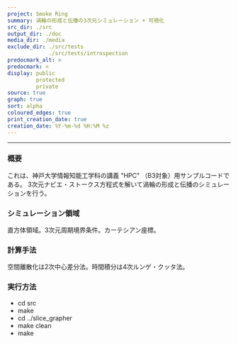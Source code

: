 ```yaml
---
project: Smoke Ring
summary: 渦輪の形成と伝播の3次元シミュレーション + 可視化
src_dir: ./src
output_dir: ./doc
media_dir: ./media
exclude_dir: ./src/tests
             ./src/tests/introspection
predocmark_alt: >
predocmark: <
display: public
         protected
         private
source: true
graph: true
sort: alpha
coloured_edges: true
print_creation_date: true
creation_date: %Y-%m-%d %H:%M %z
---
```


--------------------


### 概要

  これは、神戸大学情報知能工学科の講義 "HPC" （B3対象）用サンプルコードである。
  3次元ナビエ・ストークス方程式を解いて渦輪の形成と伝播のシミュレーションを行う。
### シミュレーション領域
  直方体領域。3次元周期境界条件。カーテシアン座標。

### 計算手法
  空間離散化は2次中心差分法。時間積分は4次ルンゲ・クッタ法。

### 実行方法

  * cd src
  * make
  * cd ../slice_grapher
  * make clean
  * make
 


